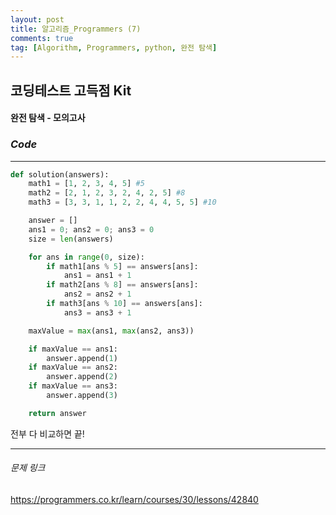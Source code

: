 ```yaml
---
layout: post
title: 알고리즘_Programmers (7)
comments: true
tag: [Algorithm, Programmers, python, 완전 탐색]
---
```




## 코딩테스트 고득점 Kit



#### 완전 탐색 - 모의고사



### *Code*

---

```python
def solution(answers):
    math1 = [1, 2, 3, 4, 5] #5
    math2 = [2, 1, 2, 3, 2, 4, 2, 5] #8
    math3 = [3, 3, 1, 1, 2, 2, 4, 4, 5, 5] #10

    answer = []
    ans1 = 0; ans2 = 0; ans3 = 0
    size = len(answers)

    for ans in range(0, size):
        if math1[ans % 5] == answers[ans]:
            ans1 = ans1 + 1
        if math2[ans % 8] == answers[ans]:
            ans2 = ans2 + 1
        if math3[ans % 10] == answers[ans]:
            ans3 = ans3 + 1

    maxValue = max(ans1, max(ans2, ans3))

    if maxValue == ans1:
        answer.append(1)
    if maxValue == ans2:
        answer.append(2)
    if maxValue == ans3:
        answer.append(3)

    return answer
```

 전부 다 비교하면 끝! 

---

###### 문제 링크

<https://programmers.co.kr/learn/courses/30/lessons/42840>